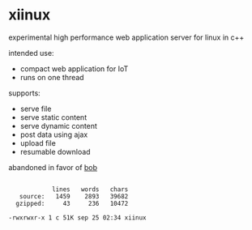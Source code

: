# xiinux

experimental high performance web application server for linux in c++

intended use:
* compact web application for IoT
* runs on one thread

supports:
* serve file
* serve static content
* serve dynamic content
* post data using ajax
* upload file
* resumable download

abandoned in favor of [bob](https://github.com/calint/bob)

```

            lines   words   chars
   source:   1459    2893   39682
  gzipped:     43     236   10472

-rwxrwxr-x 1 c 51K sep 25 02:34 xiinux

```